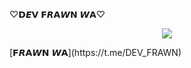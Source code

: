 ♡𝗗𝙀𝗩 𝗙𝙍𝗔𝙒𝗡 𝙒𝗔♡
<p align="center">
  <img src="https://telegra.ph/file/64584fb3b057b8cb700dc.jpg">
</p>
[𝗙𝙍𝗔𝙒𝗡 𝙒𝗔](https://t.me/DEV_FRAWN)
